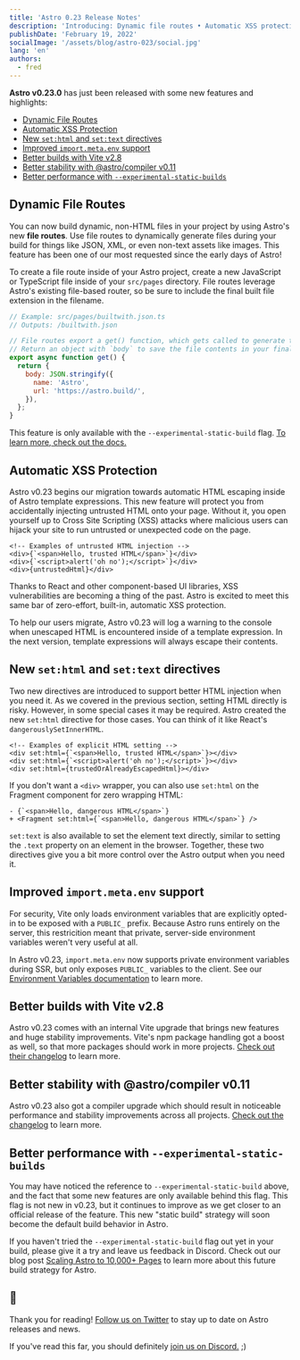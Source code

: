 ```yaml
---
title: 'Astro 0.23 Release Notes'
description: 'Introducing: Dynamic file routes • Automatic XSS protection • two new component directives • vite 2.8 • and more!'
publishDate: 'February 19, 2022'
socialImage: '/assets/blog/astro-023/social.jpg'
lang: 'en'
authors: 
  - fred
---
```


**Astro v0.23.0** has just been released with some new features and highlights:

- [Dynamic File Routes](#dynamic-file-routes)
- [Automatic XSS Protection](#automatic-xss-protection)
- [New `set:html` and `set:text` directives](#new-sethtml-and-settext-directives)
- [Improved `import.meta.env` support](#improved-import-meta-env-support)
- [Better builds with Vite v2.8](#better-builds-with-vite-v28)
- [Better stability with @astro/compiler v0.11](#better-stability-with-astrocompiler-v011)
- [Better performance with `--experimental-static-builds`](#better-performance-with---experimental-static-builds)

## Dynamic File Routes

You can now build dynamic, non-HTML files in your project by using Astro's new **file routes**. Use file routes to dynamically generate files during your build for things like JSON, XML, or even non-text assets like images. This feature has been one of our most requested since the early days of Astro!

To create a file route inside of your Astro project, create a new JavaScript or TypeScript file inside of your `src/pages` directory. File routes leverage Astro's existing file-based router, so be sure to include the final built file extension in the filename.


```js
// Example: src/pages/builtwith.json.ts
// Outputs: /builtwith.json

// File routes export a get() function, which gets called to generate the file.
// Return an object with `body` to save the file contents in your final build.
export async function get() {
  return {
    body: JSON.stringify({
      name: 'Astro',
      url: 'https://astro.build/',
    }),
  };
}
```

This feature is only available with the `--experimental-static-build` flag. [To learn more, check out the docs.](https://docs.astro.build/en/core-concepts/astro-pages/#non-html-pages)

## Automatic XSS Protection

Astro v0.23 begins our migration towards automatic HTML escaping inside of Astro template expressions. This new feature will protect you from accidentally injecting untrusted HTML onto your page. Without it, you open yourself up to Cross Site Scripting (XSS) attacks where malicious users can hijack your site to run untrusted or unexpected code on the page.

```astro
<!-- Examples of untrusted HTML injection -->
<div>{`<span>Hello, trusted HTML</span>`}</div>
<div>{`<script>alert('oh no');</script>`}</div>
<div>{untrustedHtml}</div>
```

Thanks to React and other component-based UI libraries, XSS vulnerabilities are becoming a thing of the past. Astro is excited to meet this same bar of zero-effort, built-in, automatic XSS protection.

To help our users migrate, Astro v0.23 will log a warning to the console when unescaped HTML is encountered inside of a template expression. In the next version, template expressions will always escape their contents.

## New `set:html` and `set:text` directives

Two new directives are introduced to support better HTML injection when you need it. As we covered in the previous section, setting HTML directly is risky. However, in some special cases it may be required. Astro created the new `set:html` directive for those cases. You can think of it like React's `dangerouslySetInnerHTML`.

```astro
<!-- Examples of explicit HTML setting -->
<div set:html={`<span>Hello, trusted HTML</span>`}></div>
<div set:html={`<script>alert('oh no');</script>`}></div>
<div set:html={trustedOrAlreadyEscapedHtml}></div>
```

If you don't want a `<div>` wrapper, you can also use `set:html` on the Fragment component for zero wrapping HTML:

```
- {`<span>Hello, dangerous HTML</span>`}
+ <Fragment set:html={`<span>Hello, dangerous HTML</span>`} />
```

`set:text` is also available to set the element text directly, similar to setting the `.text` property on an element in the browser. Together, these two directives give you a bit more control over the Astro output when you need it.

## Improved `import.meta.env` support

For security, Vite only loads environment variables that are explicitly opted-in to be exposed with a `PUBLIC_` prefix. 
Because Astro runs entirely on the server, this restricition meant that private, server-side environment variables weren't very useful at all.

In Astro v0.23, `import.meta.env` now supports private environment variables during SSR, but only exposes `PUBLIC_` variables to the client. See our [Environment Variables documentation](https://docs.astro.build/en/guides/environment-variables/) to learn more.

## Better builds with Vite v2.8

Astro v0.23 comes with an internal Vite upgrade that brings new features and huge stability improvements. Vite's npm package handling got a boost as well, so that more packages should work in more projects. [Check out their changelog](https://github.com/vitejs/vite/blob/main/packages/vite/CHANGELOG.md) to learn more.

## Better stability with @astro/compiler v0.11

Astro v0.23 also got a compiler upgrade which should result in noticeable performance and stability improvements across all projects. [Check out the changelog](https://github.com/withastro/compiler/releases) to learn more.

## Better performance with `--experimental-static-builds`
You may have noticed the reference to `--experimental-static-build` above, and the fact that some new features are only available behind this flag. This flag is not new in v0.23, but it continues to improve as we get closer to an official release of the feature. This new "static build" strategy will soon become the default build behavior in Astro.

If you haven't tried the `--experimental-static-build` flag out yet in your build, please give it a try and leave us feedback in Discord. Check out our blog post [Scaling Astro to 10,000+ Pages](/blog/experimental-static-build) to learn more about this future build strategy for Astro.


## 👋

Thank you for reading! [Follow us on Twitter](https://twitter.com/astrodotbuild) to stay up to date on Astro releases and news. 

If you've read this far, you should definitely [join us on Discord.](https://astro.build/chat) ;)
